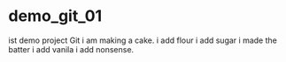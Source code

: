 # demo_git_01
ist demo project Git
i am making a cake.
i add flour 
i add sugar
i made the batter
i add vanila 
i add nonsense.
